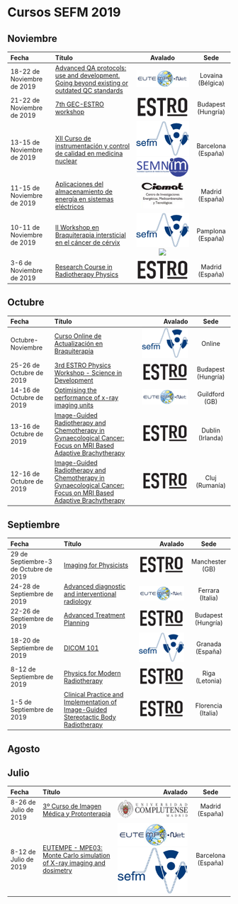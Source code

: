 # Cursos SEFM 2019

## Noviembre

| Fecha                      | Título                                                                                                                                                                              |                                                                                Avalado                                                                               |        Sede        |
| :------------------------- | :---------------------------------------------------------------------------------------------------------------------------------------------------------------------------------- | :------------------------------------------------------------------------------------------------------------------------------------------------------------------: | :----------------: |
| 18-22 de Noviembre de 2019 | [Advanced QA protocols: use and development. Going beyond existing or outdated QC standards](http://eutempe-net.eu/mpe06/)                                                          |                                                         [![](Icons/LogoEUTEMPE.png)](http://eutempe-net.eu/)                                                         |  Lovaina (Bélgica) |
| 21-22 de Noviembre de 2019 | [7th GEC-ESTRO workshop](https://www.estro.org/Workshops/2019/GEC-ESTRO/7TH-GEC-ESTRO-WORKSHOP)                                                                                     |                                                            [![](Icons/LogoESTRO.png)](https://estro.org/)                                                            | Budapest (Hungría) |
| 13-15 de Noviembre de 2019 | [XII Curso de instrumentación y control de calidad en medicina nuclear](http://www.aulaclinic.com/cursos/561/xii-curso-de-instrumentacion-y-control-de-calidad-en-medicina-nuclear) |                                    [![](Icons/LogoSEFM.png)](https://sefm.es/) [![](Icons/LogoSemnim.png)](https://www.semnim.es/)                                   | Barcelona (España) |
| 11-15 de Noviembre de 2019 | [Aplicaciones del almacenamiento de energía en sistemas eléctricos](http://www.ciemat.es/cargarFichaCursoWeb.do?texto=&identificador=427&idCategoria=0&fechaDesde=&fechaHasta=)     |                                                          [![](Icons/LogoCIEMAT.png)](http://www.ciemat.es/)                                                          |   Madrid (España)  |
| 10-11 de Noviembre de 2019 | [II Workshop en Braquiterapia intersticial en el cáncer de cérvix](https://www.brachyacademy.com/es/events/interstitial-brachytherapy-of-cervical-cancer/)                          | [![](Icons/LogoSEFM.png)](https://sefm.es/) [![](https://www.brachyacademy.com/wp-content/themes/nucletron-genesis/images/logo.jpg)](https://www.brachyacademy.com/) |  Pamplona (España) |
| 3-6 de Noviembre de 2019   | [Research Course in Radiotherapy Physics](https://www.estro.org/school/list-courses-school-main-pages/2019-courses/2019-madrid-research-course-in-radiotherapy-physics)             |                                                            [![](Icons/LogoESTRO.png)](https://estro.org/)                                                            |   Madrid (España)  |

## Octubre

| Fecha                    | Título                                                                                                                                                                                                                                                                           |                                              Avalado |        Sede        |
| :----------------------- | :------------------------------------------------------------------------------------------------------------------------------------------------------------------------------------------------------------------------------------------------------------------------------- | ---------------------------------------------------: | :----------------: |
| Octubre-Noviembre        | [Curso Online de Actualización en Braquiterapia](https://sefm.es/eventos/2a-edicion-curso-online-de-actualizacion-en-braquiterapia/)                                                                                                                                             |          [![](Icons/LogoSEFM.png)](https://sefm.es/) |       Online       |
| 25-26 de Octubre de 2019 | [3rd ESTRO Physics Workshop - Science in Development](https://www.estro.org/Workshops/2019/Physics/3RD-ESTRO-PHYSICS-WORKSHOP-SCIENCE-IN-DEVELOPMENT)                                                                                                                            |       [![](Icons/LogoESTRO.png)](https://estro.org/) | Budapest (Hungría) |
| 14-16 de Octubre de 2019 | [Optimising the performance of x-ray imaging units](http://eutempe-net.eu/mpe07/)                                                                                                                                                                                                | [![](Icons/LogoEUTEMPE.png)](http://eutempe-net.eu/) |   Guildford (GB)   |
| 13-16 de Octubre de 2019 | [Image-Guided Radiotherapy and Chemotherapy in Gynaecological Cancer: Focus on MRI Based Adaptive Brachytherapy](https://www.estro.org/school/list-courses-school-main-pages/2019-courses/2019-cluj-image-guided-rt-and-chemotherapy-in-gynae-ca-focus-on-mri-based-adaptive-bt) |       [![](Icons/LogoESTRO.png)](https://estro.org/) |  Dublin (Irlanda)  |
| 12-16 de Octubre de 2019 | [Image-Guided Radiotherapy and Chemotherapy in Gynaecological Cancer: Focus on MRI Based Adaptive Brachytherapy](https://www.estro.org/school/list-courses-school-main-pages/2019-courses/2019-cluj-image-guided-rt-and-chemotherapy-in-gynae-ca-focus-on-mri-based-adaptive-bt) |       [![](Icons/LogoESTRO.png)](https://estro.org/) |   Cluj (Rumanía)   |

## Septiembre

| Fecha                                 | Título                                                                                                                                                                                                                                                            |                                              Avalado |        Sede        |
| :------------------------------------ | :---------------------------------------------------------------------------------------------------------------------------------------------------------------------------------------------------------------------------------------------------------------- | ---------------------------------------------------: | :----------------: |
| 29 de Septiembre-3 de Octubre de 2019 | [Imaging for Physicists](https://www.estro.org/school/list-courses-school-main-pages/2019-courses/2019-manchester-imaging-for-physicists)                                                                                                                         |       [![](Icons/LogoESTRO.png)](https://estro.org/) |   Manchester (GB)  |
| 24-28 de Septiembre de 2019           | [Advanced diagnostic and interventional radiology](http://eutempe-net.eu/mpe04/)                                                                                                                                                                                  | [![](Icons/LogoEUTEMPE.png)](http://eutempe-net.eu/) |  Ferrara (Italia)  |
| 22-26 de Septiembre de 2019           | [Advanced Treatment Planning](https://www.estro.org/school/list-courses-school-main-pages/2019-courses/2019-budapest-advanced-treatment-planning)                                                                                                                 |       [![](Icons/LogoESTRO.png)](https://estro.org/) | Budapest (Hungría) |
| 18-20 de Septiembre de 2019           | [DICOM 101](https://sefm.es/eventos/digital-imaging-and-communications-in-medicine-dicom-101/)                                                                                                                                                                    |          [![](Icons/LogoSEFM.png)](https://sefm.es/) |  Granada (España)  |
| 8-12 de Septiembre de 2019            | [Physics for Modern Radiotherapy](https://www.estro.org/school/list-courses-school-main-pages/2019-courses/2019-riga-physics-for-modern-radiotherapy)                                                                                                             |       [![](Icons/LogoESTRO.png)](https://estro.org/) |   Riga (Letonia)   |
| 1-5 de Septiembre de 2019             | [Clinical Practice and Implementation of Image-Guided Stereotactic Body Radiotherapy](https://www.estro.org/school/list-courses-school-main-pages/2019-courses/2019-florence-clinical-practice-and-implementation-of-image-guided-stereotactic-body-radiotherapy) |       [![](Icons/LogoESTRO.png)](https://estro.org/) | Florencia (Italia) |

## Agosto

## Julio

| Fecha                                 | Título                                                                                                                                                                                                                                                            |                                              Avalado |        Sede        |
| :------------------------------------ | :---------------------------------------------------------------------------------------------------------------------------------------------------------------------------------------------------------------------------------------------------------------- | ---------------------------------------------------: | :----------------: |
| 8-26 de Julio de 2019  | [3º Curso de Imagen Médica y Protonterapia](http://protonterapia.wixsite.com/ecv2019)  | [![](Icons/LogoUCM.png)](https://www.ucm.es/)  |  Madrid (España) |
| 8-12 de Julio de 2019  | [EUTEMPE - MPE03: Monte Carlo simulation of X-ray imaging and dosimetry](http://eutempe-net.eu/mpe03/)  |  [![](Icons/LogoEUTEMPE.png)](http://eutempe-net.eu/) [![](Icons/LogoSEFM.png)](https://sefm.es/) | Barcelona (España)  |

